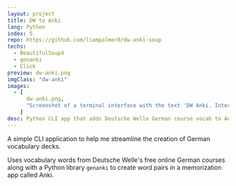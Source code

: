 ```yaml
---
layout: project
title: DW to Anki
lang: Python
index: 5
repo: https://github.com/liampalmer0/dw-anki-soup
techs:
  - BeautifulSoup4
  - genanki
  - Click
preview: dw-anki.png
imgClass: "dw-anki"
images:
  - [
      dw-anki.png,
      "Screenshot of a terminal interface with the text 'DW Anki. Interactive Mode. Review and choose which words to add. Acht, eight. Use this entry? Yes, no, edit.'",
    ]
desc: Python CLI app that adds Deutsche Welle German course vocab to Anki
---
```


A simple CLI application to help me streamline the creation of German vocabulary decks.

Uses vocabulary words from Deutsche Welle's free online German courses along with a Python library `genanki` to create word pairs in a memorization app called Anki.
